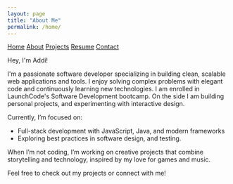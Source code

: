 ```yaml
---
layout: page
title: "About Me"
permalink: /home/
---
```


<nav>
  <a href="/">Home</a>
  <a href="/about/">About</a>
  <a href="/projects/">Projects</a>
  <a href="/resume.pdf">Resume</a>
  <a href="/contact/">Contact</a>
</nav>

Hey, I'm Addi!

I'm a passionate software developer specializing in building clean, scalable web applications and tools. I enjoy solving complex problems with elegant code and continuously learning new technologies.
I am enrolled in LaunchCode's Software Development bootcamp. On the side I am building personal projects, and experimenting with interactive design.

Currently, I’m focused on:

- Full-stack development with JavaScript, Java, and modern frameworks  
- Exploring best practices in software design, and testing.  

When I’m not coding, I’m working on creative projects that combine storytelling and technology, inspired by my love for games and music.

Feel free to check out my projects or connect with me!


